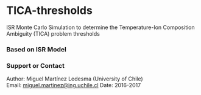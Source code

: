 # TICA-thresholds
ISR Monte Carlo Simulation to determine the Temperature-Ion Composition Ambiguity (TICA) problem thresholds

### Based on ISR Model 

### Support or Contact
Author: Miguel Martínez Ledesma (University of Chile)  
Email: miguel.martinez@ing.uchile.cl
Date: 2016-2017
